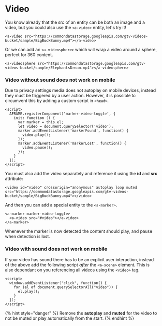 # Video

You know already that the src of an entity can be both an image and a video, but you could also use the `<a-video>` entity, let's try it!

```markup
<a-video src="https://commondatastorage.googleapis.com/gtv-videos-bucket/sample/BigBuckBunny.mp4"></a-video>
```

Or we can add an `<a-videosphere>` which will wrap a video around a sphere, perfect for 360 content.

```markup
<a-videosphere src="https://commondatastorage.googleapis.com/gtv-videos-bucket/sample/ElephantsDream.mp4"></a-videosphere>
```

### Video without sound does not work on mobile

Due to privacy settings media does not autoplay on mobile devices, instead they must be triggered by a user action. However, it is possible to circumvent this by adding a custom script in `<head>`.

```markup
<script>
  AFRAME.registerComponent('marker-video-toggle', {
    init: function () {
      var marker = this.el;
      let video = document.querySelector('video');
      marker.addEventListener('markerFound', function() {
        video.play();
      });
      marker.addEventListener('markerLost', function() {
        video.pause();
      });
    }
  });
</script>
```

You must also add the video separately and reference it using the **id** and **src** attribute:

```markup
<video id="video" crossorigin="anonymous" autoplay loop muted src="https://commondatastorage.googleapis.com/gtv-videos-bucket/sample/BigBuckBunny.mp4"></video>
```

And then you can add a special entity to the `<a-marker>`.

```markup
<a-marker marker-video-toggle>
  <a-video src="#video"></a-video>
</a-marker>
```

Whenever the marker is now detected the content should play, and pause when detection is lost.

### Video with sound does not work on mobile

If your video has sound there has to be an explicit user interaction, instead of the above add the following script _after_ the `<a-scene>` element. This is also dependant on you referencing all videos using the `<video>` tag.

```markup
<script>
  window.addEventListener("click", function() {
    for (el of document.querySelectorAll("video")) {
      el.play();
    }
  });
</script>
```

{% hint style="danger" %}
Remove the **autoplay** and **muted** for the video to not be muted or play automatically from the start.
{% endhint %}

